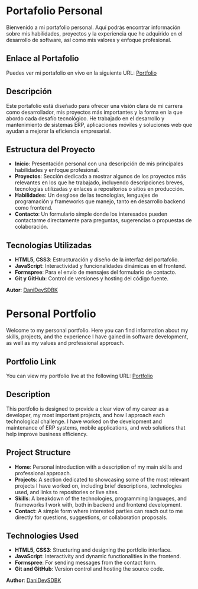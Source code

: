 # Portafolio Personal

Bienvenido a mi portafolio personal. Aquí podrás encontrar información sobre mis habilidades, proyectos y la experiencia que he adquirido en el desarrollo de software, así como mis valores y enfoque profesional.

## Enlace al Portafolio

Puedes ver mi portafolio en vivo en la siguiente URL: [Portfolio](https://danidevsdbk.netlify.app)

## Descripción

Este portafolio está diseñado para ofrecer una visión clara de mi carrera como desarrollador, mis proyectos más importantes y la forma en la que abordo cada desafío tecnológico. He trabajado en el desarrollo y mantenimiento de sistemas ERP, aplicaciones móviles y soluciones web que ayudan a mejorar la eficiencia empresarial.

## Estructura del Proyecto

- **Inicio**: Presentación personal con una descripción de mis principales habilidades y enfoque profesional.
- **Proyectos**: Sección dedicada a mostrar algunos de los proyectos más relevantes en los que he trabajado, incluyendo descripciones breves, tecnologías utilizadas y enlaces a repositorios o sitios en producción.
- **Habilidades**: Un desglose de las tecnologías, lenguajes de programación y frameworks que manejo, tanto en desarrollo backend como frontend.
- **Contacto**: Un formulario simple donde los interesados pueden contactarme directamente para preguntas, sugerencias o propuestas de colaboración.

## Tecnologías Utilizadas

- **HTML5, CSS3**: Estructuración y diseño de la interfaz del portafolio.
- **JavaScript**: Interactividad y funcionalidades dinámicas en el frontend.
- **Formspree**: Para el envío de mensajes del formulario de contacto.
- **Git y GitHub**: Control de versiones y hosting del código fuente.

**Autor**: [DaniDevSDBK](https://github.com/DaniDevSDBK)

# Personal Portfolio

Welcome to my personal portfolio. Here you can find information about my skills, projects, and the experience I have gained in software development, as well as my values and professional approach.

## Portfolio Link

You can view my portfolio live at the following URL: [Portfolio](https://danidevsdbk.netlify.app)

## Description

This portfolio is designed to provide a clear view of my career as a developer, my most important projects, and how I approach each technological challenge. I have worked on the development and maintenance of ERP systems, mobile applications, and web solutions that help improve business efficiency.

## Project Structure

- **Home**: Personal introduction with a description of my main skills and professional approach.
- **Projects**: A section dedicated to showcasing some of the most relevant projects I have worked on, including brief descriptions, technologies used, and links to repositories or live sites.
- **Skills**: A breakdown of the technologies, programming languages, and frameworks I work with, both in backend and frontend development.
- **Contact**: A simple form where interested parties can reach out to me directly for questions, suggestions, or collaboration proposals.

## Technologies Used

- **HTML5, CSS3**: Structuring and designing the portfolio interface.
- **JavaScript**: Interactivity and dynamic functionalities in the frontend.
- **Formspree**: For sending messages from the contact form.
- **Git and GitHub**: Version control and hosting the source code.

**Author**: [DaniDevSDBK](https://github.com/DaniDevSDBK)

